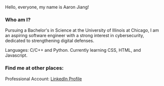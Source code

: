 Hello, everyone, my name is Aaron Jiang!

### Who am I? 
Pursuing a Bachelor's in Science at the University of Illinois at Chicago, I am an aspiring software engineer with a strong interest in cybersecurity, dedicated to strengthening digital defenses.

Languages: C/C++ and Python. Currently learning CSS, HTML, and Javascript.

### Find me at other places:

Professional Account: [LinkedIn Profile](https://www.linkedin.com/in/aaronjiang1)
